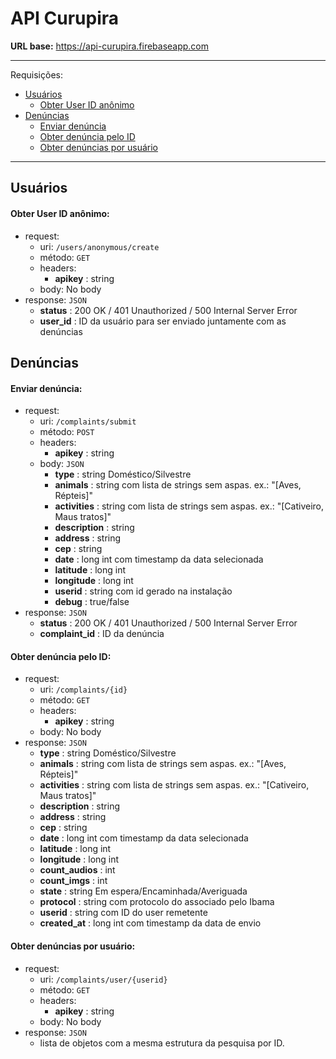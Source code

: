 # API Curupira

**URL base:** <a href="https://api-curupira.firebaseapp.com" target="_blank">https://api-curupira.firebaseapp.com</a>

*******
Requisições:
- [Usuários](#usuários)
  - [Obter User ID anônimo](#obter-user-id-anônimo)
- [Denúncias](#denúncias)
  - [Enviar denúncia](#enviar-denúncia)
  - [Obter denúncia pelo ID](#obter-denúncia-pelo-id)
  - [Obter denúncias por usuário](#obter-denúncias-por-usuário)
  
*******


## Usuários

#### Obter User ID anônimo:
- request:
  - uri: `/users/anonymous/create`
  - método: `GET`
  - headers: 
    - **apikey** : string
  - body: No body
- response: `JSON`
  - **status** : 200 OK / 401 Unauthorized / 500 Internal Server Error
  - **user_id** : ID da usuário para ser enviado juntamente com as denúncias



## Denúncias

#### Enviar denúncia:
- request:
  - uri: `/complaints/submit`
  - método: `POST`
  - headers: 
    - **apikey** : string
  - body: `JSON`
    - **type** : string Doméstico/Silvestre
    - **animals** : string com lista de strings sem aspas. ex.: "[Aves, Répteis]"
    - **activities** : string com lista de strings sem aspas. ex.: "[Cativeiro, Maus tratos]"
    - **description** : string
    - **address** : string
    - **cep** : string
    - **date** : long int com timestamp da data selecionada
    - **latitude** : long int
    - **longitude** : long int
    - **userid** : string com id gerado na instalação
    - **debug** : true/false
- response: `JSON`
  - **status** : 200 OK / 401 Unauthorized / 500 Internal Server Error
  - **complaint_id** : ID da denúncia
  
#### Obter denúncia pelo ID:
- request:
  - uri: `/complaints/{id}`
  - método: `GET`
  - headers: 
    - **apikey** : string
  - body: No body
- response: `JSON`
  - **type** : string Doméstico/Silvestre
  - **animals** : string com lista de strings sem aspas. ex.: "[Aves, Répteis]"
  - **activities** : string com lista de strings sem aspas. ex.: "[Cativeiro, Maus tratos]"
  - **description** : string
  - **address** : string
  - **cep** : string
  - **date** : long int com timestamp da data selecionada
  - **latitude** : long int
  - **longitude** : long int
  - **count_audios** : int
  - **count_imgs** : int
  - **state** : string Em espera/Encaminhada/Averiguada
  - **protocol** : string com protocolo do associado pelo Ibama
  - **userid** : string com ID do user remetente
  - **created_at** : long int com timestamp da data de envio

#### Obter denúncias por usuário:
- request:
  - uri: `/complaints/user/{userid}`
  - método: `GET`
  - headers: 
    - **apikey** : string
  - body: No body
- response: `JSON`
  - lista de objetos com a mesma estrutura da pesquisa por ID.
